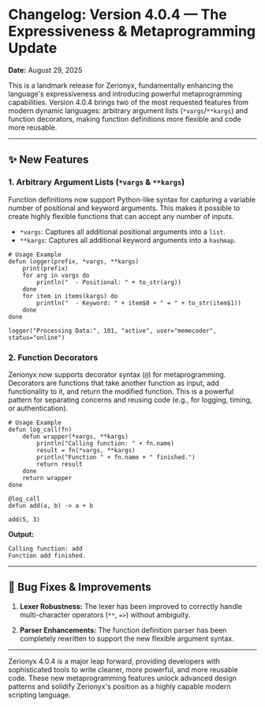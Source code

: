 # Changelog: Version 4.0.4 &mdash; The Expressiveness & Metaprogramming Update

**Date:** August 29, 2025

This is a landmark release for Zerionyx, fundamentally enhancing the language's expressiveness and introducing powerful metaprogramming capabilities. Version 4.0.4 brings two of the most requested features from modern dynamic languages: arbitrary argument lists (`*vargs`/`**kargs`) and function decorators, making function definitions more flexible and code more reusable.

---

## ✨ New Features

### 1. Arbitrary Argument Lists (`*vargs` & `**kargs`)

Function definitions now support Python-like syntax for capturing a variable number of positional and keyword arguments. This makes it possible to create highly flexible functions that can accept any number of inputs.

*   `*vargs`: Captures all additional positional arguments into a `list`.
*   `**kargs`: Captures all additional keyword arguments into a `hashmap`.

```zyx
# Usage Example
defun logger(prefix, *vargs, **kargs)
    print(prefix)
    for arg in vargs do
        println("  - Positional: " + to_str(arg))
    done
    for item in items(kargs) do
        println("  - Keyword: " + item$0 + " = " + to_str(item$1))
    done
done

logger("Processing Data:", 101, "active", user="memecoder", status="online")
```

### 2. Function Decorators

Zerionyx now supports decorator syntax (`@`) for metaprogramming. Decorators are functions that take another function as input, add functionality to it, and return the modified function. This is a powerful pattern for separating concerns and reusing code (e.g., for logging, timing, or authentication).

```zyx
# Usage Example
defun log_call(fn)
    defun wrapper(*vargs, **kargs)
        println("Calling function: " + fn.name)
        result = fn(*vargs, **kargs)
        println("Function " + fn.name + " finished.")
        return result
    done
    return wrapper
done

@log_call
defun add(a, b) -> a + b

add(5, 3)
```
**Output:**
```
Calling function: add
Function add finished.
```
---

## 🐞 Bug Fixes & Improvements

1.  **Lexer Robustness:** The lexer has been improved to correctly handle multi-character operators (`**`, `=>`) without ambiguity.

2.  **Parser Enhancements:** The function definition parser has been completely rewritten to support the new flexible argument syntax.

---

Zerionyx 4.0.4 is a major leap forward, providing developers with sophisticated tools to write cleaner, more powerful, and more reusable code. These new metaprogramming features unlock advanced design patterns and solidify Zerionyx's position as a highly capable modern scripting language.